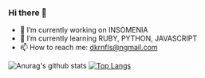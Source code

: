 ### Hi there 👋

<!--
**woobottle/woobottle** is a ✨ _special_ ✨ repository because its `README.md` (this file) appears on your GitHub profile.

Here are some ideas to get you started:

- 🔭 I’m currently working on ...
- 🌱 I’m currently learning ...
- 👯 I’m looking to collaborate on ...
- 🤔 I’m looking for help with ...
- 💬 Ask me about ...
- 📫 How to reach me: ...
- 😄 Pronouns: ...
- ⚡ Fun fact: ...
-->


- 🔭 I’m currently working on INSOMENIA
- 🌱 I’m currently learning RUBY, PYTHON, JAVASCRIPT
- 📫 How to reach me: dkrnfls@ngmail.com

![Anurag's github stats](https://github-readme-stats.vercel.app/api?username=woobottle&count_private=true&theme=show_icons=true)
[![Top Langs](https://github-readme-stats.vercel.app/api/top-langs/?username=woobottle&layout=compact)](https://github.com/anuraghazra/github-readme-stats)
